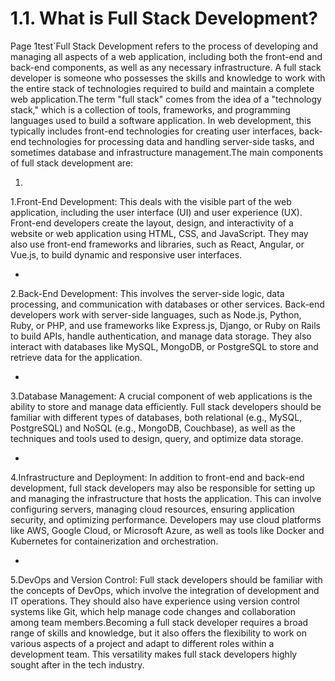 # 1.1. What is Full Stack Development?

Page 1test\`Full Stack Development refers to the process of developing and managing all aspects of a web application, including both the front-end and back-end components, as well as any necessary infrastructure. A full stack developer is someone who possesses the skills and knowledge to work with the entire stack of technologies required to build and maintain a complete web application.The term "full stack" comes from the idea of a "technology stack," which is a collection of tools, frameworks, and programming languages used to build a software application. In web development, this typically includes front-end technologies for creating user interfaces, back-end technologies for processing data and handling server-side tasks, and sometimes database and infrastructure management.The main components of full stack development are:

1.

1.Front-End Development: This deals with the visible part of the web application, including the user interface (UI) and user experience (UX). Front-end developers create the layout, design, and interactivity of a website or web application using HTML, CSS, and JavaScript. They may also use front-end frameworks and libraries, such as React, Angular, or Vue.js, to build dynamic and responsive user interfaces.

*

2.Back-End Development: This involves the server-side logic, data processing, and communication with databases or other services. Back-end developers work with server-side languages, such as Node.js, Python, Ruby, or PHP, and use frameworks like Express.js, Django, or Ruby on Rails to build APIs, handle authentication, and manage data storage. They also interact with databases like MySQL, MongoDB, or PostgreSQL to store and retrieve data for the application.

*

3.Database Management: A crucial component of web applications is the ability to store and manage data efficiently. Full stack developers should be familiar with different types of databases, both relational (e.g., MySQL, PostgreSQL) and NoSQL (e.g., MongoDB, Couchbase), as well as the techniques and tools used to design, query, and optimize data storage.

*

4.Infrastructure and Deployment: In addition to front-end and back-end development, full stack developers may also be responsible for setting up and managing the infrastructure that hosts the application. This can involve configuring servers, managing cloud resources, ensuring application security, and optimizing performance. Developers may use cloud platforms like AWS, Google Cloud, or Microsoft Azure, as well as tools like Docker and Kubernetes for containerization and orchestration.

*

5.DevOps and Version Control: Full stack developers should be familiar with the concepts of DevOps, which involve the integration of development and IT operations. They should also have experience using version control systems like Git, which help manage code changes and collaboration among team members.Becoming a full stack developer requires a broad range of skills and knowledge, but it also offers the flexibility to work on various aspects of a project and adapt to different roles within a development team. This versatility makes full stack developers highly sought after in the tech industry.
